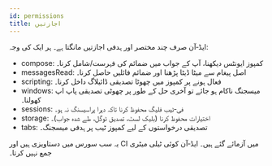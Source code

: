 ```yaml
---
id: permissions
title: اجازتیں
---
```


ایڈ‑آن صرف چند مختصر اور ہدفی اجازتیں مانگتا ہے۔ ہر ایک کی وجہ:

- compose: کمپوز ایونٹس دیکھنا، آپ کے جواب میں ضمائم کی فہرست/شامل کرنا۔
- messagesRead: اصل پیغام سے میٹا ڈیٹا پڑھنا اور ضمائم فائلیں حاصل کرنا۔
- scripting: فعال ہونے پر کمپوز میں چھوٹا تصدیقی ڈائیلاگ داخل کرنا۔
- windows: میسجنگ ناکام ہو جائے تو آخری حل کے طور پر چھوٹی تصدیقی پاپ اپ کھولنا۔
- sessions: فی‑ٹیب فلیگ محفوظ کرنا تاکہ دہرا پراسیسنگ نہ ہو۔
- storage: اختیارات محفوظ کرنا (بلیک لسٹ، تصدیق ٹوگل، طے شدہ جواب)۔
- tabs: تصدیقی درخواستوں کے لیے کمپوز ٹیب پر ہدفی میسجنگ۔

یہ سب سورس میں دستاویزی ہیں اور CI میں آزمائے گئے ہیں۔ ایڈ‑آن کوئی ٹیلی میٹری جمع نہیں کرتا۔
